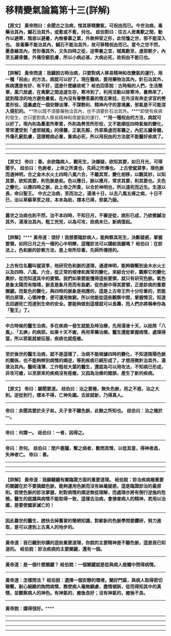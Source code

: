# 移精變氣論篇第十三(詳解)

**【原文】**
**黃帝問曰：余聞古之治病，惟其移精變氣，可祝由而已。今世治病，毒藥治其內，鍼石治其外，或愈或不愈，何也。**
**歧伯對曰：往古人居禽獸之間，動作以避寒，陰居以避暑，內無眷慕之累，外無伸宦之形，此恬憺之世，邪不能深入也。**
**故毒藥不能治其內，鍼石不能治其外，故可移精祝由而已。當今之世不然，憂患緣其內，苦形傷其外，又失四時之從，逆寒暑之宜，賊風數至，虛邪朝夕，內至五藏骨髓，外傷空竅肌膚，所以小病必甚，大病必死，故祝由不能已也。**
****
**【詳解】**
**黃帝問道：我聽說古時治病，只要對病人移易精神和改變氣的運行，用一種「祝由」的方法，病就可以好了。現在醫病，要用藥物治其內，針石治其外，疾病還是有好、有不好，這是什麼緣故呢？**
**岐伯回答說：古時候的人們，生活簡單，巢穴居處，在禽獸之間追逐生存，寒冷到了，利用活動以除寒冷，暑熱來了，就到陰凉的地方避免暑氣，在內沒有眷戀羡慕的情志牽挂，在外沒有奔走求官的勞累形役，這裏處在一個安靜淡薄、不謀勢利、精神內守的意境裏，邪氣是不可能深入侵犯的。**
**所以既不須要藥物治其內，也不須要針石治其外。****即使有疾病的發生，亦只要對病人移易精神和改變氣的運行，****用一種祝由的方法，病就可以好了。現內則為憂患所牽累，外則為勞苦所形役，又不能順從四時氣候的變化，常常遭受到「虛邪賊風」的侵襲，正氣先餒，外邪乘虛而客襲之，內犯五臟骨髓，外傷孔竅肌膚，這樣輕病必重，重病必死，所以用祝由的方法就不能醫好疾病了。**
****
****
****
**【原文】**
**帝曰：善。余欲臨病人，觀死生，決嫌疑，欲知其要，如日月光，可得聞乎。**
**歧伯曰：色脈者，上帝之所貴也，先師之所傳也。**
**上古使僦貸季，理色脈而通神明，合之金木水火土四時八風六合，不離其常，變化相移，以觀其妙，以知其要，欲知其要，則色脈是矣。色以應日，脈以應月，常求其要，則其要也。夫色之變化，以應四時之脈，此上帝之所貴，以合於神明也，所以遠死而近生。生道以長，命曰聖王。**
**中古之治病，至而治之，湯液十日，以去八風五痺之病，十日不巳，治以草蘇草荄之枝，本末為助，標本已得，邪氣乃服。**
****
**暮世之治病也則不然，治不本四時，不知日月，不審逆從，病形已成，乃欲微鍼治其外，湯液治其內，粗工兇兇，以為可攻，故病未已，新病復起。**
****
**【詳解】******
**黃帝道：很好！我想要臨診病人，能夠察其死生，決斷疑惑，掌握要領，如同日月之光一樣的心中明瞭，這種診法可以講給我聽嗎？**
**岐伯曰：在診法上，色和脈的診察方法，是上帝所珍重，先師所傳授的。**
****
**上古有位名醫叫僦貨季，他研究色和脈的道理，通達神明，能夠聯繫到金木水火土以及四時、八風、六合，從正常的規律和異常的變化，來綜合分析，觀察它的變化奧妙，從而知道其中的要領。我們如果要能懂得這些要領，就只有研究色脈。氣色是象太陽而有陰晴，脈息是象月亮而有盈虧，從色脈中得其要領，正是診病的重要關鍵。而氣色的變化，與四時的脈象是相應的，這是上古帝王所十分珍重的，若能明白原理，心領神會，便可運用無窮。所以他能從這些觀察中間，掌握情況，知道去回避死亡而達到生命的安全。要能夠做到這樣就可以長壽，而人們亦將稱奉你為「聖王」了。**
****
**中古時候的醫生治病，多在疾病一發生就能及時治療，先用湯液十天，以祛除「八風」、「五痹」的病邪。如果十天不癒，再用草藥治療。醫生還能掌握病情，處理得當，所以邪氣就被征服，疾病也就痊癒。**
****
**至於後世的醫生治病，就不是這樣了，治病不能根據四時的變化，不知道陰陽色脈的關係，也不能夠辨別病情的順逆，等到疾病已經形成了，才想用微針治其外，湯液治其內。醫術淺薄、工作粗枝大葉的醫生，還認為可以用攻法，不知病已形成，非攻可癒，以至原來的疾病沒有痊癒，又因為治療的錯誤，產生了新的疾病。**
****
**【原文】**
**帝曰：願聞要道。**
**歧伯曰：治之要極，無失色脈，用之不惑，治之大則。逆從到行，標本不得，亡神失國。去故就新，乃得真人。**
****
**帝曰：余聞其要於夫子矣，夫子言不離色脈，此餘之所知也。**
**歧伯曰：治之極於一。**
****
**帝曰：何謂一。**
**歧伯曰：一者，因得之。**
****
**帝曰：奈何。**
**歧伯曰：閉戶塞牖，繫之病者，數問其情，以從其意，得神者昌，失神者亡。**
**帝曰：善。**
****
****
****
**【詳解】**
**黃帝道：我願聽聽有關臨證方面的重要道理。**
**岐伯說：診治疾病極重要的關鍵在於不要搞錯色脈，能夠運用色脈而沒有絲毫疑惑，這是臨證診治的最原則。假使色脈的診法掌握，則對病情的順逆無從理解，而處理亦將有倒行逆施的危險。醫生的認識與病情不能取得一致，這樣去治病，會損害病人的精神，若用以治國，是要使國家滅亡的！**
****
**因此暮世的醫生，趕快去掉舊習的簡陋知識，對嶄新的色脈學問要鑽研，努力進取，是可以達到上古真人的地步的。**
****
**黃帝道：我已聽到你講的這些重要道理，你說的主要精神是不離色脈，這是我已知道的。**
**岐伯說：診治疾病的主要關鍵，還有一個。**
****
**黃帝道：是一個什麼關鍵？**
**岐伯說：一個關鍵就是從與病人接觸中問得病情。**
****
**黃帝道：怎樣問法？**
**岐伯說：選擇一個安靜的環境，關好門窗，與病人取得密切聯繫，耐心細緻的詢問病情，務使病人毫無顧慮，盡情傾訴，從而得知其中的真情，並觀察病人的神色。有神氣的，癒後良好；沒有神氣的，癒後不良。**
****
**黃帝說：講得很好。******
****
****
****
****


